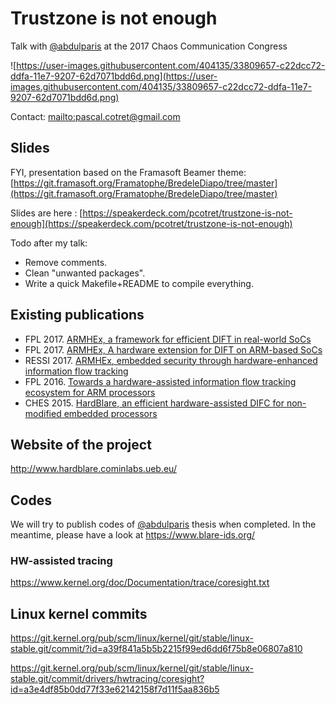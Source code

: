 # Trustzone is not enough
Talk with [@abdulparis](https://github.com/abdulparis) at the 2017 Chaos Communication Congress

![https://user-images.githubusercontent.com/404135/33809657-c22dcc72-ddfa-11e7-9207-62d7071bdd6d.png](https://user-images.githubusercontent.com/404135/33809657-c22dcc72-ddfa-11e7-9207-62d7071bdd6d.png)

Contact: [mailto:pascal.cotret@gmail.com](pascal.cotret@gmail.com)

## Slides
FYI, presentation based on the Framasoft Beamer theme:
[https://git.framasoft.org/Framatophe/BredeleDiapo/tree/master](https://git.framasoft.org/Framatophe/BredeleDiapo/tree/master)

Slides are here :
[https://speakerdeck.com/pcotret/trustzone-is-not-enough](https://speakerdeck.com/pcotret/trustzone-is-not-enough)

Todo after my talk:
- Remove comments.
- Clean "unwanted packages".
- Write a quick Makefile+README to compile everything.

## Existing publications
- FPL 2017. [ARMHEx, a framework for efficient DIFT in real-world SoCs](https://hal.archives-ouvertes.fr/hal-01558475/document)  
- FPL 2017. [ARMHEx, A hardware extension for DIFT on ARM-based SoCs](https://hal.archives-ouvertes.fr/hal-01558473/document)
- RESSI 2017. [ARMHEx, embedded security through hardware-enhanced information flow tracking](https://hal.archives-ouvertes.fr/hal-01558155/document)
- FPL 2016. [Towards a hardware-assisted information flow tracking ecosystem for ARM processors](https://hal.archives-ouvertes.fr/hal-01337579/document)
- CHES 2015. [HardBlare, an efficient hardware-assisted DIFC for non-modified embedded processors](https://pascalcotret.files.wordpress.com/2016/01/2015ches_poster.pdf)

## Website of the project
http://www.hardblare.cominlabs.ueb.eu/

## Codes 
We will try to publish codes of [@abdulparis](https://github.com/abdulparis) thesis when completed.
In the meantime, please have a look at https://www.blare-ids.org/
### HW-assisted tracing
https://www.kernel.org/doc/Documentation/trace/coresight.txt
## Linux kernel commits
https://git.kernel.org/pub/scm/linux/kernel/git/stable/linux-stable.git/commit/?id=a39f841a5b5b2215f99ed6dd6f75b8e06807a810

https://git.kernel.org/pub/scm/linux/kernel/git/stable/linux-stable.git/commit/drivers/hwtracing/coresight?id=a3e4df85b0dd77f33e62142158f7d11f5aa836b5

